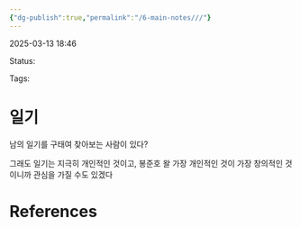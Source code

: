 ```yaml
---
{"dg-publish":true,"permalink":"/6-main-notes///"}
---
```



2025-03-13 18:46

Status: 

Tags: 

# 일기
남의 일기를 구태여 찾아보는 사람이 있다?

그래도 일기는 지극히 개인적인 것이고, 봉준호 왈 가장 개인적인 것이 가장 창의적인 것이니까 관심을 가질 수도 있겠다

# References
